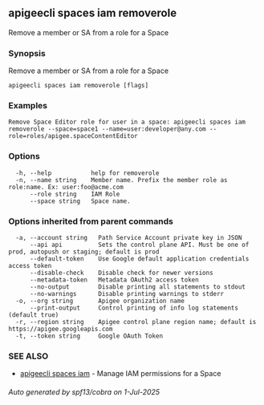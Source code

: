 ## apigeecli spaces iam removerole

Remove a member or SA from a role for a Space

### Synopsis

Remove a member or SA from a role for a Space

```
apigeecli spaces iam removerole [flags]
```

### Examples

```
Remove Space Editor role for user in a space: apigeecli spaces iam removerole --space=space1 --name=user:developer@any.com --role=roles/apigee.spaceContentEditor
```

### Options

```
  -h, --help           help for removerole
  -n, --name string    Member name. Prefix the member role as role:name. Ex: user:foo@acme.com
      --role string    IAM Role
      --space string   Space name.
```

### Options inherited from parent commands

```
  -a, --account string   Path Service Account private key in JSON
      --api api          Sets the control plane API. Must be one of prod, autopush or staging; default is prod
      --default-token    Use Google default application credentials access token
      --disable-check    Disable check for newer versions
      --metadata-token   Metadata OAuth2 access token
      --no-output        Disable printing all statements to stdout
      --no-warnings      Disable printing warnings to stderr
  -o, --org string       Apigee organization name
      --print-output     Control printing of info log statements (default true)
  -r, --region string    Apigee control plane region name; default is https://apigee.googleapis.com
  -t, --token string     Google OAuth Token
```

### SEE ALSO

* [apigeecli spaces iam](apigeecli_spaces_iam.md)	 - Manage IAM permissions for a Space

###### Auto generated by spf13/cobra on 1-Jul-2025
